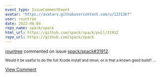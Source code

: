 ```yaml
---
event_type: IssueCommentEvent
avatar: "https://avatars.githubusercontent.com/u/123136?"
user: rountree
date: 2022-08-04
repo_name: spack/spack
html_url: https://github.com/spack/spack/pull/31912
repo_url: https://github.com/spack/spack
---
```


<a href='https://github.com/rountree' target='_blank'>rountree</a> commented on issue <a href='https://github.com/spack/spack/pull/31912' target='_blank'>spack/spack#31912</a>.

<small>Would it be useful to do the full Xcode install and rerun, or is that a known good build?...</small>

<a href='https://github.com/spack/spack/pull/31912' target='_blank'>View Comment</a>